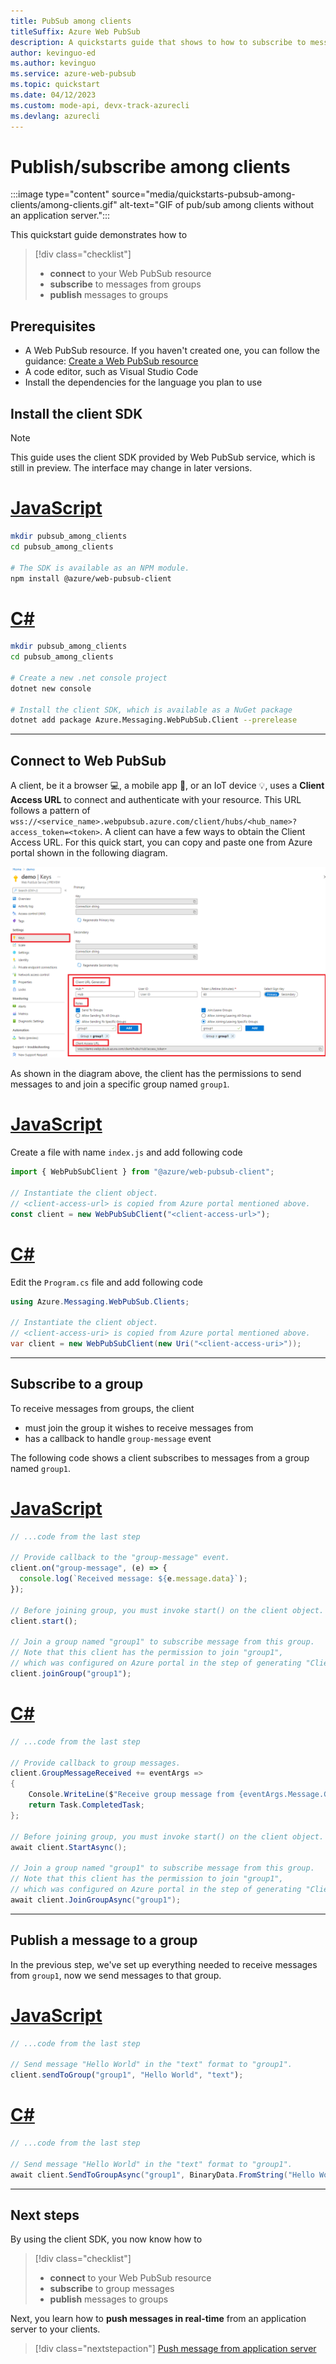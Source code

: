```yaml
---
title: PubSub among clients
titleSuffix: Azure Web PubSub
description: A quickstarts guide that shows to how to subscribe to messages in a group and send messages to a group without the involvement of a typical application server
author: kevinguo-ed
ms.author: kevinguo
ms.service: azure-web-pubsub
ms.topic: quickstart
ms.date: 04/12/2023
ms.custom: mode-api, devx-track-azurecli 
ms.devlang: azurecli
---
```

# Publish/subscribe among clients
:::image type="content" source="media/quickstarts-pubsub-among-clients/among-clients.gif" alt-text="GIF of pub/sub among clients without an application server.":::

This quickstart guide demonstrates how to
> [!div class="checklist"]
> * **connect** to your Web PubSub resource
> * **subscribe** to messages from groups
> * **publish** messages to groups

## Prerequisites
- A Web PubSub resource. If you haven't created one, you can follow the guidance: [Create a Web PubSub resource](./howto-develop-create-instance.md)
- A code editor, such as Visual Studio Code
- Install the dependencies for the language you plan to use 

## Install the client SDK

> [!NOTE] 
> This guide uses the client SDK provided by Web PubSub service, which is still in preview. The interface may change in later versions.

# [JavaScript](#tab/javascript)

```bash
mkdir pubsub_among_clients
cd pubsub_among_clients

# The SDK is available as an NPM module.
npm install @azure/web-pubsub-client
```

# [C#](#tab/csharp)

```bash
mkdir pubsub_among_clients
cd pubsub_among_clients

# Create a new .net console project
dotnet new console

# Install the client SDK, which is available as a NuGet package
dotnet add package Azure.Messaging.WebPubSub.Client --prerelease
```
---

## Connect to Web PubSub

A client, be it a browser 💻, a mobile app 📱, or an IoT device 💡, uses a **Client Access URL** to connect and authenticate with your resource. This URL follows a pattern of `wss://<service_name>.webpubsub.azure.com/client/hubs/<hub_name>?access_token=<token>`. A client can have a few ways to obtain the Client Access URL. For this quick start, you can copy and paste one from Azure portal shown in the following diagram.

![The diagram shows how to get client access url.](./media/howto-websocket-connect/generate-client-url.png)

As shown in the diagram above, the client has the permissions to send messages to and join a specific group named `group1`.

# [JavaScript](#tab/javascript)

Create a file with name `index.js` and add following code

```javascript
import { WebPubSubClient } from "@azure/web-pubsub-client";

// Instantiate the client object. 
// <client-access-url> is copied from Azure portal mentioned above.
const client = new WebPubSubClient("<client-access-url>");
```

# [C#](#tab/csharp)

Edit the `Program.cs` file and add following code

```csharp
using Azure.Messaging.WebPubSub.Clients;

// Instantiate the client object. 
// <client-access-uri> is copied from Azure portal mentioned above.
var client = new WebPubSubClient(new Uri("<client-access-uri>"));
```
---

## Subscribe to a group

To receive messages from groups, the client
- must join the group it wishes to receive messages from
- has a callback to handle `group-message` event
  
The following code shows a client subscribes to messages from a group named `group1`.

# [JavaScript](#tab/javascript)

```javascript
// ...code from the last step

// Provide callback to the "group-message" event. 
client.on("group-message", (e) => {
  console.log(`Received message: ${e.message.data}`);
});

// Before joining group, you must invoke start() on the client object.
client.start();

// Join a group named "group1" to subscribe message from this group.
// Note that this client has the permission to join "group1", 
// which was configured on Azure portal in the step of generating "Client Access URL".
client.joinGroup("group1");
```

# [C#](#tab/csharp)

```csharp
// ...code from the last step

// Provide callback to group messages.
client.GroupMessageReceived += eventArgs =>
{
    Console.WriteLine($"Receive group message from {eventArgs.Message.Group}: {eventArgs.Message.Data}");
    return Task.CompletedTask;
};

// Before joining group, you must invoke start() on the client object.
await client.StartAsync();

// Join a group named "group1" to subscribe message from this group.
// Note that this client has the permission to join "group1", 
// which was configured on Azure portal in the step of generating "Client Access URL".
await client.JoinGroupAsync("group1");
```
---

## Publish a message to a group
In the previous step, we've set up everything needed to receive messages from `group1`, now we send messages to that group. 

# [JavaScript](#tab/javascript)

```javascript
// ...code from the last step

// Send message "Hello World" in the "text" format to "group1".
client.sendToGroup("group1", "Hello World", "text");
```

# [C#](#tab/csharp)

```csharp
// ...code from the last step

// Send message "Hello World" in the "text" format to "group1".
await client.SendToGroupAsync("group1", BinaryData.FromString("Hello World"), WebPubSubDataType.Text);
```
---

## Next steps
By using the client SDK, you now know how to 
> [!div class="checklist"]
> * **connect** to your Web PubSub resource
> * **subscribe** to group messages
> * **publish** messages to groups

Next, you learn how to **push messages in real-time** from an application server to your clients.
> [!div class="nextstepaction"]
> [Push message from application server](quickstarts-push-messages-from-server.md)
